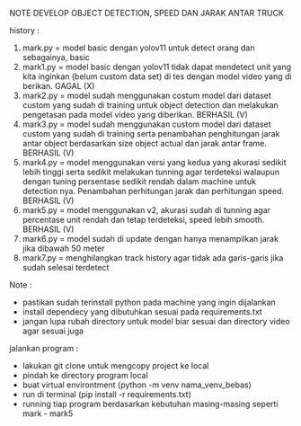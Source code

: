 NOTE DEVELOP OBJECT DETECTION, SPEED DAN JARAK ANTAR TRUCK

history :

1. mark.py = model basic dengan yolov11 untuk detect orang dan sebagainya, basic
2. mark1.py = model basic dengan yolov11 tidak dapat mendetect unit yang kita inginkan (belum custom data set) di tes dengan model video yang di berikan. GAGAL (X)
3. mark2.py = model sudah menggunakan costum model dari dataset custom yang sudah di training untuk object detection dan melakukan pengetasan pada model video yang diberikan. BERHASIL (V)
4. mark3.py = model sudah menggunakan custom model dari dataset custom yang sudah di training serta penambahan penghitungan jarak antar object berdasarkan size object actual dan jarak antar frame. BERHASIL (V)
5. mark4.py = model menggunakan versi yang kedua yang akurasi sedikit lebih tinggi serta sedikit melakukan tunning agar terdeteksi walaupun dengan tuning persentase sedikit rendah dalam machine untuk detection nya. Penambahan perhitungan jarak dan perhitungan speed. BERHASIL (V)
6. mark5.py = model menggunakan v2, akurasi sudah di tunning agar percentase unit rendah dan tetap terdeteksi, speed lebih smooth. BERHASIL (V)
7. mark6.py = model sudah di update dengan hanya menampilkan jarak jika dibawah 50 meter
8. mark7.py = menghilangkan track history agar tidak ada garis-garis jika sudah selesai terdetect

Note :

- pastikan sudah terinstall python pada machine yang ingin dijalankan
- install dependecy yang dibutuhkan sesuai pada requirements.txt
- jangan lupa rubah directory untuk model biar sesuai dan directory video agar sesuai juga

jalankan program :

- lakukan git clone untuk mengcopy project ke local
- pindah ke directory program local
- buat virtual environtment (python -m venv nama_venv_bebas)
- run di terminal (pip install -r requirements.txt)
- running tiap program berdasarkan kebutuhan masing-masing seperti mark - mark5
